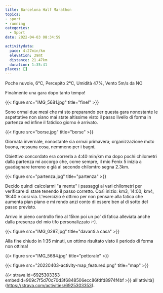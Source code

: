 ```yaml
---
title: Barcelona Half Marathon
topics:
- sport
- running
categories: 
  - Sport
date: 2022-04-03 08:34:59

activitydata:
  pace: 4:27min/km
  elevation: 39mt
  distance: 21.47km
  duration: 1:35:41
places: []
---
```


Poche nuvole, 6°C, Percepito 2°C, Umidità 47%, Vento 5m/s da NO

Finalmente una gara dopo tanto tempo!

{{< figure src="IMG_5681.jpg" title="fine!" >}}

<!--more-->

Sono ormai due mesi che mi sto preparando per questa gara nonostante le aspettative non siano mai state altissime visto il passo livello di forma in partenza ed infine il fatidico giorno è arrivato.

{{< figure src="borse.jpg" title="borse" >}}

Giornata invernale, nonostante sia ormai primavera; organizzazione moto buona, nessuna cosa, nemmeno per i bagni.

Obiettivo concordato era correrla a 4:40 min/km ma dopo pochi chilometri dalla partenza mi accorgo che, come sempre, il mio Fenix 5 inizia a guadagnare terreno e già al  secondo chilomtro segna 2.3km.

{{< figure src="partenza.jpg" title="partenza" >}}

Decido quindi calcolarmi "a mente" i passaggi ai vari chilometri per verificare di stare tenendo il passo corretto. Così inizio: km3, 14:00; km4, 18:40 e così via. L'esercizio è ottimo per non pensare alla fatica che aumenta pian piano e mi rendo anzi conto di essere ben al di sotto del passo previsto.

Arrivo in pieno controllo fino al 15km poi un po' di fatica alleviata anche dalla presenza del mio tifo personalizzato :-).

{{< figure src="IMG_0287.jpg" title="davanti a casa" >}}

Alla fine chiudo in 1:35 minuti, un ottimo risultato visto il periodo di forma non ottima!

{{< figure src="IMG_5684.jpg" title="pettorale" >}}

{{<  figure src="20220403-activity-map_featured.png" title="map" >}}

{{< strava id=6925303353 embedId=909c7f5d70c70d3f6848506ecc86fdfd8974f4bf >}} all'attività](https://strava.com/activities/6925303353).
